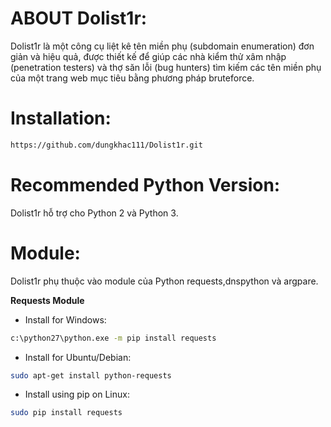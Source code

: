 # ABOUT Dolist1r:
Dolist1r là một công cụ liệt kê tên miền phụ (subdomain enumeration) đơn giản và hiệu quả, 
được thiết kế để giúp các nhà kiểm thử xâm nhập (penetration testers) và thợ săn lỗi (bug hunters) 
tìm kiếm các tên miền phụ của một trang web mục tiêu bằng phương pháp bruteforce.

# Installation:
```bash
https://github.com/dungkhac111/Dolist1r.git
```
# Recommended Python Version:
Dolist1r hỗ trợ cho Python 2 và Python 3.

# Module:
Dolist1r phụ thuộc vào module của Python requests,dnspython và argpare.

**Requests Module**
* Install for Windows:
```bash
c:\python27\python.exe -m pip install requests
```
* Install for Ubuntu/Debian:
```bash
sudo apt-get install python-requests
```
* Install using pip on Linux:
```bash
sudo pip install requests
```

